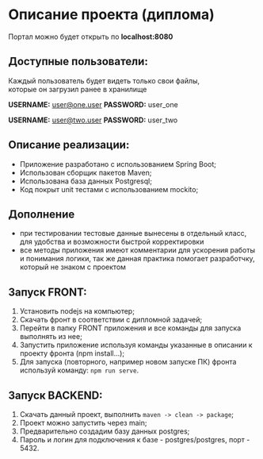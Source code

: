 # Описание проекта (диплома)

Портал можно будет открыть по **localhost:8080**

## Доступные пользователи:
Каждый пользователь будет видеть только свои файлы,  
которые он загрузил ранее в хранилище

**USERNAME:** user@one.user **PASSWORD:** user_one

**USERNAME:** user@two.user **PASSWORD:** user_two

## Описание реализации:

- Приложение разработано с использованием Spring Boot;
- Использован сборщик пакетов Maven;
- Использована база данных Postgresql;
- Код покрыт unit тестами с использованием mockito;

## Дополнение
- при тестировании тестовые данные вынесены в отдельный класс, для удобства и возможности быстрой корректировки
- все методы приложения имеют комментарии для ускорения работы и понимания логики,
  так же данная практика помогает разработчку,
  который не знаком с проектом

## Запуск FRONT:

1. Установить nodejs на компьютер;
2. Скачать фронт в соответствии с дипломной задачей;
3. Перейти в папку FRONT приложения и все команды для запуска выполнять из нее;
4. Запустить приложение используя команды указанные в описании к проекту фронта (npm install...);
5. Для запуска (повторного, например новом запуске ПК) фронта используй команду: `npm run serve`.

## Запуск BACKEND:

1. Скачать данный проект, выполнить `maven -> clean -> package`;
2. Проект можно запустить через main;
3. Предварительно создадим базу данных postgres;
4. Пароль и логин для подключения к базе - postgres/postgres, порт - 5432.